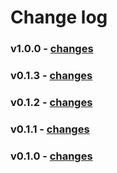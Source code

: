 # Change log

### v1.0.0 - [changes](https://github.com/Urigo/meteor-static-html-compiler/blob/master/CHANGELOG.md#v100)

### v0.1.3 - [changes](https://github.com/Urigo/meteor-static-html-compiler/blob/master/CHANGELOG.md#v018)

### v0.1.2 - [changes](https://github.com/Urigo/meteor-static-html-compiler/blob/master/CHANGELOG.md#v017)

### v0.1.1 - [changes](https://github.com/Urigo/meteor-static-html-compiler/blob/master/CHANGELOG.md#v016---v015)

### v0.1.0 - [changes](https://github.com/Urigo/meteor-static-html-compiler/blob/master/CHANGELOG.md#v014)
